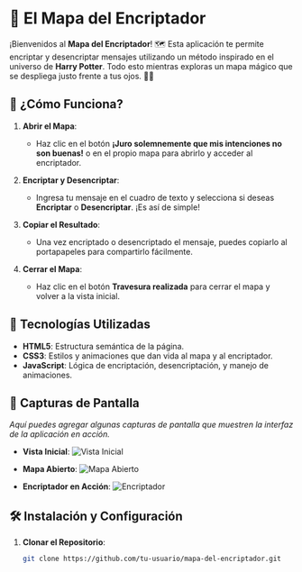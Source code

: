 # 📜 El Mapa del Encriptador

¡Bienvenidos al **Mapa del Encriptador**! 🗺️ Esta aplicación te permite encriptar y desencriptar mensajes utilizando un método inspirado en el universo de **Harry Potter**. Todo esto mientras exploras un mapa mágico que se despliega justo frente a tus ojos. 🎩✨

## 🚀 ¿Cómo Funciona?

1. **Abrir el Mapa**: 
   - Haz clic en el botón **¡Juro solemnemente que mis intenciones no son buenas!** o en el propio mapa para abrirlo y acceder al encriptador.
  
2. **Encriptar y Desencriptar**:
   - Ingresa tu mensaje en el cuadro de texto y selecciona si deseas **Encriptar** o **Desencriptar**. ¡Es así de simple!

3. **Copiar el Resultado**:
   - Una vez encriptado o desencriptado el mensaje, puedes copiarlo al portapapeles para compartirlo fácilmente.

4. **Cerrar el Mapa**:
   - Haz clic en el botón **Travesura realizada** para cerrar el mapa y volver a la vista inicial.

## 🎨 Tecnologías Utilizadas

- **HTML5**: Estructura semántica de la página.
- **CSS3**: Estilos y animaciones que dan vida al mapa y al encriptador.
- **JavaScript**: Lógica de encriptación, desencriptación, y manejo de animaciones.

## 📸 Capturas de Pantalla

_Aquí puedes agregar algunas capturas de pantalla que muestren la interfaz de la aplicación en acción._

- **Vista Inicial**:
  ![Vista Inicial](ruta/a/tu/imagen1.png)

- **Mapa Abierto**:
  ![Mapa Abierto](ruta/a/tu/imagen2.png)

- **Encriptador en Acción**:
  ![Encriptador](ruta/a/tu/imagen3.png)

## 🛠️ Instalación y Configuración

1. **Clonar el Repositorio**:
   ```bash
   git clone https://github.com/tu-usuario/mapa-del-encriptador.git
   ```
